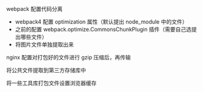 

webpack 配置代码分离

- webpack4 配置 optimization 属性（默认提出 node_module 中的文件）
- 之前的配置 webpack.optimize.CommonsChunkPlugin 插件（需要自己选提出哪些文件）
- 将图片文件单独提取出来

nginx 配置对打包好的文件进行 gzip 压缩后，再传输

将公共文件提取到第三方存储库中

将一些工具库打包文件设置浏览器缓存


